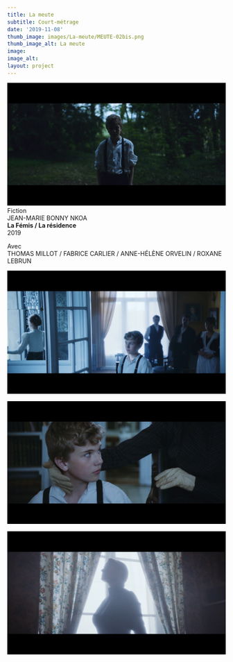 ```yaml
---
title: La meute
subtitle: Court-métrage
date: '2019-11-08'
thumb_image: images/La-meute/MEUTE-02bis.png
thumb_image_alt: La meute
image: 
image_alt: 
layout: project
---
```


![](/images\La-meute\MEUTE-02.png)
<br>
Fiction <br>
JEAN-MARIE BONNY NKOA <br>
**La Fémis / La résidence** <br>
2019 <br>

Avec <br>
THOMAS MILLOT / FABRICE CARLIER / ANNE-HÉLÈNE ORVELIN / ROXANE LEBRUN

![](/images\La-meute\MEUTE-01.png)

![](/images\La-meute\MEUTE-05.png)

![](/images\La-meute\MEUTE-06.png)